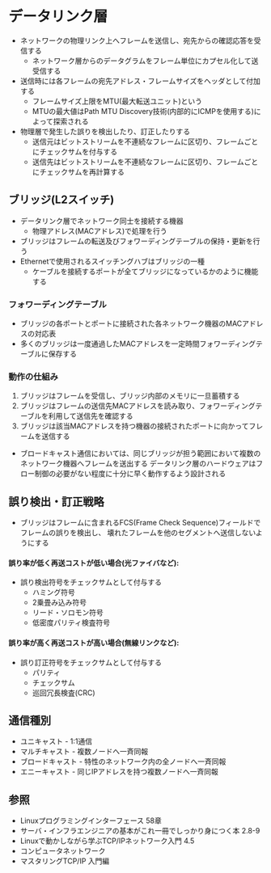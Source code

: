 # データリンク層
- ネットワークの物理リンク上へフレームを送信し、宛先からの確認応答を受信する
  - ネットワーク層からのデータグラムをフレーム単位にカプセル化して送受信する
- 送信時には各フレームの宛先アドレス・フレームサイズをヘッダとして付加する
  - フレームサイズ上限をMTU(最大転送ユニット)という
  - MTUの最大値はPath MTU Discovery技術(内部的にICMPを使用する)によって探索される
- 物理層で発生した誤りを検出したり、訂正したりする
  - 送信元はビットストリームを不連続なフレームに区切り、フレームごとにチェックサムを付与する
  - 送信先はビットストリームを不連続なフレームに区切り、フレームごとにチェックサムを再計算する

## ブリッジ(L2スイッチ)
- データリンク層でネットワーク同士を接続する機器
  - 物理アドレス(MACアドレス)で処理を行う
- ブリッジはフレームの転送及びフォワーディングテーブルの保持・更新を行う
- Ethernetで使用されるスイッチングハブはブリッジの一種
  - ケーブルを接続するポートが全てブリッジになっているかのように機能する

### フォワーディングテーブル
- ブリッジの各ポートとポートに接続された各ネットワーク機器のMACアドレスの対応表
- 多くのブリッジは一度通過したMACアドレスを一定時間フォワーディングテーブルに保存する

### 動作の仕組み
1. ブリッジはフレームを受信し、ブリッジ内部のメモリに一旦蓄積する
2. ブリッジはフレームの送信先MACアドレスを読み取り、フォワーディングテーブルを利用して送信先を確認する
3. ブリッジは該当MACアドレスを持つ機器の接続されたポートに向かってフレームを送信する
- ブロードキャスト通信においては、同じブリッジが担う範囲において複数のネットワーク機器へフレームを送出する
 データリンク層のハードウェアはフロー制御の必要がない程度に十分に早く動作するよう設計される

## 誤り検出・訂正戦略
- ブリッジはフレームに含まれるFCS(Frame Check Sequence)フィールドでフレームの誤りを検出し、
  壊れたフレームを他のセグメントへ送信しないようにする

#### 誤り率が低く再送コストが低い場合(光ファイバなど):
- 誤り検出符号をチェックサムとして付与する
  - ハミング符号
  - 2乗畳み込み符号
  - リード・ソロモン符号
  - 低密度パリティ検査符号

#### 誤り率が高く再送コストが高い場合(無線リンクなど):
- 誤り訂正符号をチェックサムとして付与する
  - パリティ
  - チェックサム
  - 巡回冗長検査(CRC)

## 通信種別
- ユニキャスト - 1:1通信
- マルチキャスト - 複数ノードへ一斉同報
- ブロードキャスト - 特性のネットワーク内の全ノードへ一斉同報
- エニーキャスト - 同じIPアドレスを持つ複数ノードへ一斉同報

## 参照
- Linuxプログラミングインターフェース 58章
- サーバ・インフラエンジニアの基本がこれ一冊でしっかり身につく本 2.8-9
- Linuxで動かしながら学ぶTCP/IPネットワーク入門 4.5
- コンピュータネットワーク
- マスタリングTCP/IP 入門編
